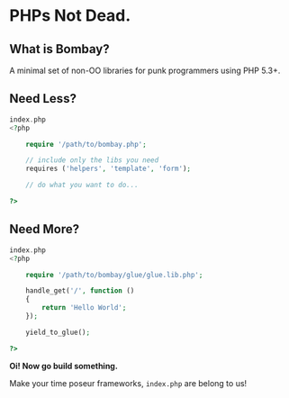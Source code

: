 # PHPs Not Dead.


## What is Bombay?

A minimal set of non-OO libraries for punk programmers using PHP 5.3+.


## Need Less?
``` php
index.php
<?php

	require '/path/to/bombay.php';

	// include only the libs you need
	requires ('helpers', 'template', 'form');

	// do what you want to do...

?>
```


## Need More?

``` php
index.php
<?php

	require '/path/to/bombay/glue/glue.lib.php';

	handle_get('/', function ()
	{
		return 'Hello World';
	});

	yield_to_glue();

?>
```

**Oi! Now go build something.**

Make your time poseur frameworks, `index.php` are belong to us!